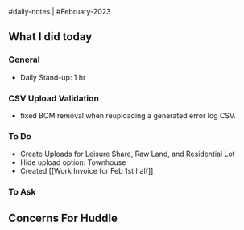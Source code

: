 #daily-notes | #February-2023

## What I did today


### General

- Daily Stand-up: 1 hr

### CSV Upload Validation

- fixed BOM removal when reuploading a generated error log CSV.

### To Do

- Create Uploads for Leisure Share, Raw Land, and Residential Lot
- Hide upload option: Townhouse
- Created [[Work Invoice for Feb 1st half]]

### To Ask


## Concerns For Huddle

